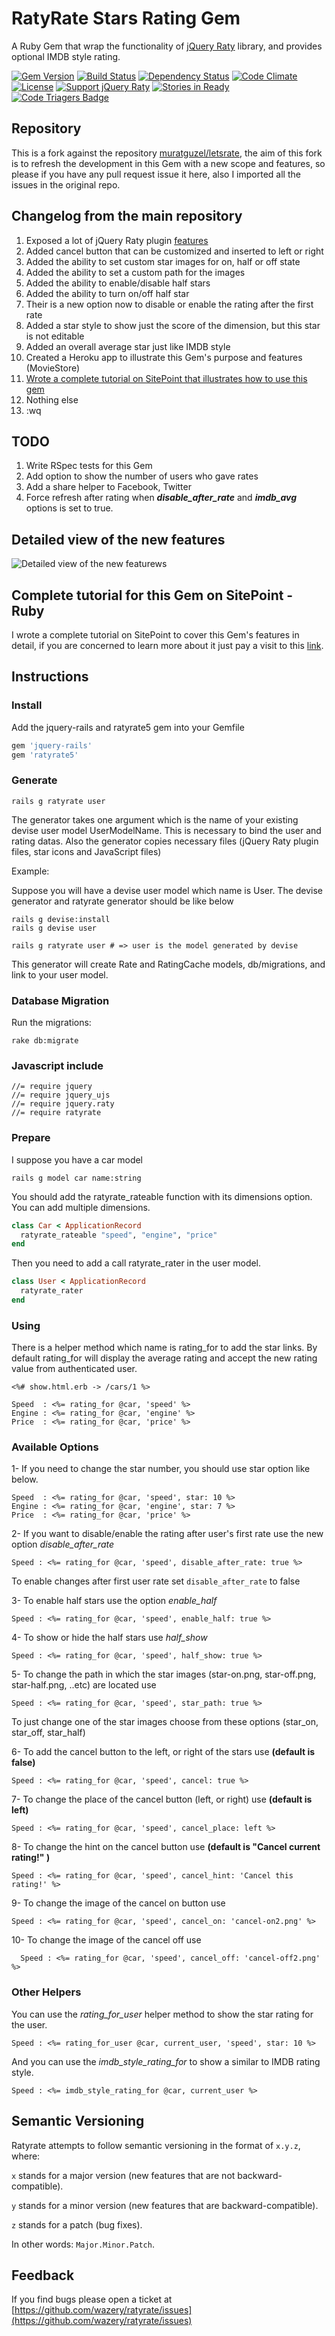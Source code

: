 # RatyRate Stars Rating Gem

A Ruby Gem that wrap the functionality of [jQuery Raty](https://github.com/wbotelhos/raty) library, and provides optional IMDB style rating.

[![Gem Version](https://badge.fury.io/rb/ratyrate.svg)](http://badge.fury.io/rb/ratyrate)
[![Build Status](https://travis-ci.org/wazery/ratyrate.svg)](http://travis-ci.org/wazery/ratyrate)
[![Dependency Status](https://gemnasium.com/wazery/ratyrate.svg)](https://gemnasium.com/wazery/ratyrate)
[![Code Climate](https://codeclimate.com/github/wazery/ratyrate.png)](https://codeclimate.com/github/wazery/ratyrate)
[![License](http://img.shields.io/license/MIT.png?color=green)](http://opensource.org/licenses/MIT)
[![Support jQuery Raty](http://img.shields.io/gittip/wbotelhos.svg)](https://www.gittip.com/wazery "Git Tip")
[![Stories in Ready](https://badge.waffle.io/wazery/ratyrate.png?label=ready&title=Ready)](https://waffle.io/wazery/ratyrate)
[![Code Triagers Badge](https://www.codetriage.com/wazery/ratyrate/badges/users.svg)](https://www.codetriage.com/wazery/ratyrate)

## Repository

This is a fork against the repository [muratguzel/letsrate](https://github.com/muratguzel/letsrate), the aim of this fork is to refresh the development in this Gem with a new scope and features, so please if you have any pull request issue it here, also I imported all the issues in the original repo.

## Changelog from the main repository

1. Exposed a lot of jQuery Raty plugin [features](http://wbotelhos.com/raty)
  1. Added cancel button that can be customized and inserted to left or right
  2. Added the ability to set custom star images for on, half or off state
  3. Added the ability to set a custom path for the images
  4. Added the ability to enable/disable half stars
  5. Added the ability to turn on/off half star
2. Their is a new option now to disable or enable the rating after the first rate
3. Added a star style to show just the score of the dimension, but this star is not editable
4. Added an overall average star just like IMDB style
5. Created a Heroku app to illustrate this Gem's purpose and features (MovieStore)
6. [Wrote a complete tutorial on SitePoint that illustrates how to use this gem](http://www.sitepoint.com/ratyrate-add-rating-rails-app/)
3. Nothing else
4. :wq

## TODO

1. Write RSpec tests for this Gem
3. Add option to show the number of users who gave rates
4. Add a share helper to Facebook, Twitter
5. Force refresh after rating when ***disable_after_rate*** and ***imdb_avg*** options is set to true.

## Detailed view of the new features

![Detailed view of the new featurews](http://i.imgur.com/m6n25ZF.png)

## Complete tutorial for this Gem on SitePoint - Ruby

I wrote a complete tutorial on SitePoint to cover this Gem's features in detail, if you are concerned to learn more about it just pay a visit to this [link](http://www.sitepoint.com/ratyrate-add-rating-rails-app/).

## Instructions

### Install

Add the jquery-rails and ratyrate5 gem into your Gemfile

```ruby
gem 'jquery-rails'
gem 'ratyrate5'
```

### Generate

```
rails g ratyrate user
```

The generator takes one argument which is the name of your existing devise user model UserModelName. This is necessary to bind the user and rating datas.
Also the generator copies necessary files (jQuery Raty plugin files, star icons and JavaScript files)

Example:

Suppose you will have a devise user model which name is User. The devise generator and ratyrate generator should be like below

```
rails g devise:install
rails g devise user

rails g ratyrate user # => user is the model generated by devise
```

This generator will create Rate and RatingCache models,
db/migrations,
and link to your user model.

### Database Migration

Run the migrations:
```
rake db:migrate
```

### Javascript include
```
//= require jquery
//= require jquery_ujs
//= require jquery.raty
//= require ratyrate
```

### Prepare

I suppose you have a car model

```
rails g model car name:string
```

You should add the ratyrate_rateable function with its dimensions option. You can add multiple dimensions.

```ruby
class Car < ApplicationRecord
  ratyrate_rateable "speed", "engine", "price"
end
```

Then you need to add a call ratyrate_rater in the user model.

```ruby
class User < ApplicationRecord
  ratyrate_rater
end
```

### Using

There is a helper method which name is rating_for to add the star links. By default rating_for will display the average rating and accept the
new rating value from authenticated user.

```erb
<%# show.html.erb -> /cars/1 %>

Speed  : <%= rating_for @car, 'speed' %>
Engine : <%= rating_for @car, 'engine' %>
Price  : <%= rating_for @car, 'price' %>
```

### Available Options

1- If you need to change the star number, you should use star option like below.
```erb
Speed  : <%= rating_for @car, 'speed', star: 10 %>
Engine : <%= rating_for @car, 'engine', star: 7 %>
Price  : <%= rating_for @car, 'price' %>
```
2- If you want to disable/enable the rating after user's first rate use the new option *disable_after_rate*
```erb
Speed : <%= rating_for @car, 'speed', disable_after_rate: true %>
```
To enable changes after first user rate set ```disable_after_rate``` to false

3- To enable half stars use the option *enable_half*
```erb
Speed : <%= rating_for @car, 'speed', enable_half: true %>
```
4- To show or hide the half stars use *half_show*
```erb
Speed : <%= rating_for @car, 'speed', half_show: true %>
```
5- To change the path in which the star images (star-on.png, star-off.png, star-half.png, ..etc) are located use
```erb
Speed : <%= rating_for @car, 'speed', star_path: true %>
```

To just change one of the star images choose from these options (star_on, star_off, star_half)

6- To add the cancel button to the left, or right of the stars use **(default is false)**
```erb
Speed : <%= rating_for @car, 'speed', cancel: true %>
```
7- To change the place of the cancel button (left, or right) use **(default is left)**
```erb
Speed : <%= rating_for @car, 'speed', cancel_place: left %>
```
8- To change the hint on the cancel button use **(default is "Cancel current rating!" )**
```erb
Speed : <%= rating_for @car, 'speed', cancel_hint: 'Cancel this rating!' %>
```
9- To change the image of the cancel on button use
```erb
Speed : <%= rating_for @car, 'speed', cancel_on: 'cancel-on2.png' %>
```
10- To change the image of the cancel off use
```erb
  Speed : <%= rating_for @car, 'speed', cancel_off: 'cancel-off2.png' %>
```
### Other Helpers

You can use the *rating_for_user* helper method to show the star rating for the user.

```erb
Speed : <%= rating_for_user @car, current_user, 'speed', star: 10 %>
```

And you can use the *imdb_style_rating_for* to show a similar to IMDB rating style.

```erb
Speed : <%= imdb_style_rating_for @car, current_user %>
```

## Semantic Versioning

Ratyrate attempts to follow semantic versioning in the format of `x.y.z`, where:

`x` stands for a major version (new features that are not backward-compatible).

`y` stands for a minor version (new features that are backward-compatible).

`z` stands for a patch (bug fixes).

In other words: `Major.Minor.Patch`.

## Feedback
If you find bugs please open a ticket at [https://github.com/wazery/ratyrate/issues](https://github.com/wazery/ratyrate/issues)
